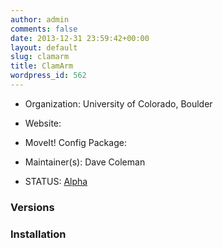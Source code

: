 ```yaml
---
author: admin
comments: false
date: 2013-12-31 23:59:42+00:00
layout: default
slug: clamarm
title: ClamArm
wordpress_id: 562
---
```



	
  * Organization: University of Colorado, Boulder

	
  * Website:

	
  * MoveIt! Config Package: 

	
  * Maintainer(s): Dave Coleman

	
  * STATUS: [Alpha](/about/moveit-status/#legend)




### Versions








### Installation






